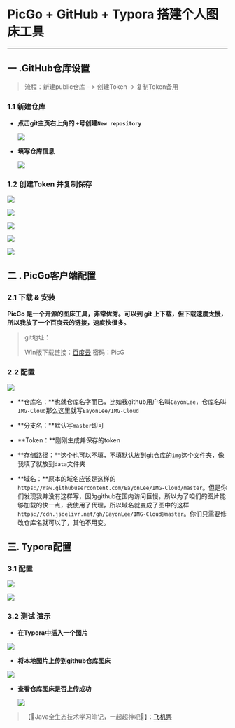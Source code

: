 # PicGo + GitHub + Typora 搭建个人图床工具

----

## 一 .GitHub仓库设置

> 流程：新建public仓库 - > 创建Token -> 复制Token备用

### 1.1 新建仓库 

* **点击git主页右上角的 `+`号创建`New repository`**

  ![](https://cdn.jsdelivr.net/gh/EayonLee/IMG-Cloud@master/data/1.png)

* **填写仓库信息**

  ![](https://cdn.jsdelivr.net/gh/EayonLee/IMG-Cloud@master/data/2.png)



### 1.2 创建Token 并复制保存

![](https://cdn.jsdelivr.net/gh/EayonLee/IMG-Cloud@master/data/3.png)

![](https://cdn.jsdelivr.net/gh/EayonLee/IMG-Cloud@master/data/4.png)

![](https://cdn.jsdelivr.net/gh/EayonLee/IMG-Cloud@master/data/5.png)

![](https://cdn.jsdelivr.net/gh/EayonLee/IMG-Cloud@master/data/6.png)

![](https://cdn.jsdelivr.net/gh/EayonLee/IMG-Cloud@master/data/7.png)



## 二 . PicGo客户端配置

### 2.1 下载 & 安装

**PicGo 是一个开源的图床工具，非常优秀。可以到 git 上下载，但下载速度太慢，所以我放了一个百度云的链接，速度快很多。**

> git地址：
>
> Win版下载链接：[百度云](https://pan.baidu.com/s/17KycPMoqNCnc1cR_yQO8nQ) 密码：PicG

### 2.2 配置

![](https://cdn.jsdelivr.net/gh/EayonLee/IMG-Cloud@master/data/123.png)

* **仓库名：**也就仓库名字而已，比如我github用户名叫``EayonLee``，仓库名叫``IMG-Cloud``那么这里就写``EayonLee/IMG-Cloud``

* **分支名：**默认写``master``即可

* **Token：**刚刚生成并保存的token

* **存储路径：**这个也可以不填，不填默认放到git仓库的``img``这个文件夹，像我填了就放到``data``文件夹

* **域名：**原本的域名应该是这样的``https://raw.githubusercontent.com/EayonLee/IMG-Cloud/master``。但是你们发现我并没有这样写，因为github在国内访问巨慢，所以为了咱们的图片能够加载的快一点，我使用了代理，所以域名就变成了图中的这样``https://cdn.jsdelivr.net/gh/EayonLee/IMG-Cloud@master``。你们只需要修改仓库名就可以了，其他不用变。

  

## 三. Typora配置

### 3.1 配置

![](https://cdn.jsdelivr.net/gh/EayonLee/IMG-Cloud@master/data/9.png)

![](https://cdn.jsdelivr.net/gh/EayonLee/IMG-Cloud@master/data/10.png)

### 3.2 测试 演示

* **在Typora中插入一个图片**

![](https://cdn.jsdelivr.net/gh/EayonLee/IMG-Cloud@master/data/11.png)

* **将本地图片上传到github仓库图床**

![](https://cdn.jsdelivr.net/gh/EayonLee/IMG-Cloud@master/data/12.png)

* **查看仓库图床是否上传成功**

  ![](https://cdn.jsdelivr.net/gh/EayonLee/IMG-Cloud@master/data/13.png)

> 【🍔Java全生态技术学习笔记，一起超神吧🍔】：[飞机票](https://github.com/EayonLee/JavaGod)
